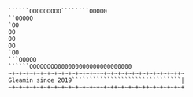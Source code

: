 ~~~~~~~~~~~OOOOOOOOOOO000
``````OOOOOOOOO````````OOOO0
``OOOOO
`OO
OO
OO
OO
`OO 
```OOOOO
``````OOOOOOOO000000000000000000000
~+~+~+~+~+~+~+~+~+~+~+~+~+~+~+~+~+~+~+~+~+~+~+~++~
Gleamin since 2019```````````````````````````````|
~+~+~+~+~+~+~+~+~+~+~+~+~+~+~++~+~+~+~++~+~+~+~+~+
